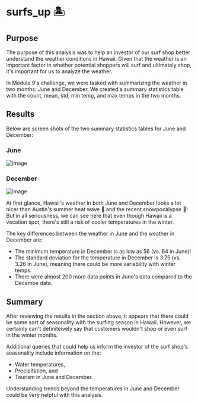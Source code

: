 # surfs_up :desert_island:

## Purpose
The purpose of this analysis was to help an investor of our surf shop better understand the weather conditions in Hawaii. Given that the weather is an important factor in whether potential shoppers will surf and ultimately shop, it's important for us to analyze the weather. 

In Module 9's challenge, we were tasked with summarizing the weather in two months: June and December. We created a summary statistics table with the count, mean, std, min temp, and max temps in the two months.

## Results
Below are screen shots of the two summary statistics tables for June and December:

### June
![image](https://user-images.githubusercontent.com/88783255/138004424-6c518dec-32d2-44da-bf03-2cf2c0aed8d6.png)
### December
![image](https://user-images.githubusercontent.com/88783255/138004583-db0deb12-0e1d-4863-b8ab-97e1387e6004.png)

At first glance, Hawaii's weather in both June and December looks a lot nicer than Austin's summer heat wave :hot_face: and the recent snowpocalypse :cold_face:! But in all seriousness, we can see here that even though Hawaii is a vacation spot, there's still a risk of cooler temperatures in the winter. 

The key differences between the weather in June and the weather in December are:
* The minimum temperature in December is as low as 56 (vs. 64 in June)!
* The standard deviation for the temperature in December is 3.75 (vs. 3.26 in June), meaning there could be more variability with winter temps.
* There were almost 200 more data points in June's data compared to the Decembe data.

## Summary
After reviewing the results in the section above, it appears that there could be some sort of seasonality with the surfing season in Hawaii. However, we certainly can't definiteively say that customers wouldn't shop or even surf in the winter months.

Additional queries that could help us inform the investor of the surf shop's seasonality include information on the:
* Water temperatures,
* Precipitation, and
* Tourism
in June and December.

Understanding trends beyond the temperatures in June and December could be very helpful with this analysis.


